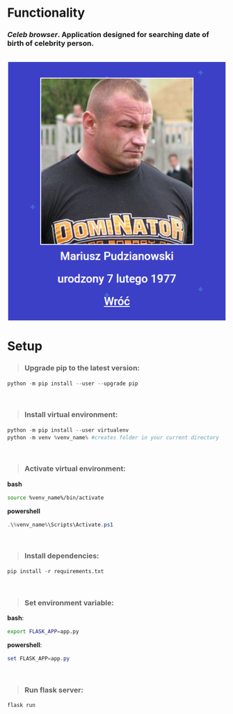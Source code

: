 # Functionality
### *Celeb browser*. Application designed for searching date of birth of celebrity person.
<br>
<div align="center">
  <img src="static/assets/pudzian.png" alt="image" width="500"/>
</div>

# Setup

> ### Upgrade pip to the latest version:
```python
python -m pip install --user --upgrade pip
```
<br>

> ### Install virtual environment:
```python
python -m pip install --user virtualenv
python -m venv %venv_name% #creates folder in your current directory
```
<br>

> ### Activate virtual environment:
**bash**
```bash
source %venv_name%/bin/activate
```
**powershell**
```powershell
.\%venv_name%\Scripts\Activate.ps1
```
<br>

> ### Install dependencies:
```python
pip install -r requirements.txt
```
<br>

> ### Set environment variable:
**bash**:
```bash
export FLASK_APP=app.py
```
**powershell**:
```powershell
set FLASK_APP=app.py
```
<br>

> ### Run flask server:
```python
flask run
```
